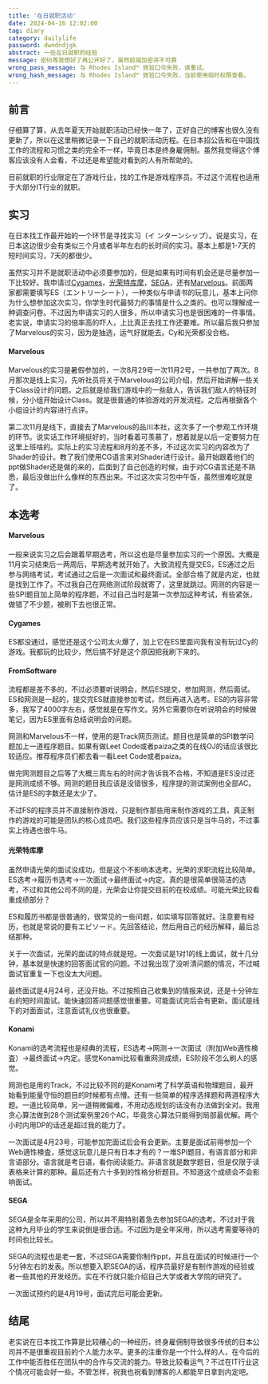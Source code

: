 ```yaml
---
title: '在日就职活动'
date: 2024-04-16 12:02:00
tag: diary
category: dailylife
password: dwndndjgk
abstract: 一些在日就职的经验
message: 密码等我想好了再公开好了，虽然前端加密并不可靠
wrong_pass_message: 与 Rhodes Island™ 效验口令失败，请重试。
wrong_hash_message: 与 Rhodes Island™ 效验口令失败，当前使用临时权限查看。
---
```


## 前言

仔细算了算，从去年夏天开始就职活动已经快一年了，正好自己的博客也很久没有更新了，所以在这里稍微记录一下自己的就职活动历程。在日本招公告和在中国找工作的流程和习惯之类的完全不一样，毕竟日本是终身雇佣制。虽然我觉得这个博客应该没有人会看，不过还是希望能对看到的人有所帮助的。

目前就职的行业限定在了游戏行业，找的工作是游戏程序员。不过这个流程也适用于大部分IT行业的就职。

## 实习

在日本找工作最开始的一个环节是寻找实习（イ
ンターンシップ）。说是实习，在日本这边很少会有类似三个月或者半年左右的长时间的实习。基本上都是1-7天的短时间实习，7天的都很少。

虽然实习并不是就职活动中必须要参加的，但是如果有时间有机会还是尽量参加一下比较好。我申请过[Cygames](https://www.cygames.co.jp/)，[光荣特库摩](https://www.koeitecmo.co.jp/)，[SEGA](https://www.sega.co.jp/)，还有[Marvelous](https://www.marv.jp/)。前面两家都需要填写ES（エントリーシート），一种类似与申请书的玩意儿，基本上问你为什么想参加这次实习，你学生时代最努力的事情是什么之类的。也可以理解成一种调查问卷。不过因为申请实习的人很多，所以申请实习也是很困难的一件事情。老实说，申请实习的倍率高的吓人，上比真正去找工作还要难。所以最后我只参加了Marvelous的实习，因为是抽选，运气好就能去。Cy和光荣都没合格。

#### Marvelous

Marvelous的实习是暑假参加的，一次8月29号一次11月2号，一共参加了两次。8月那次是线上实习，先听社员将关于Marvelous的公司介绍，然后开始讲解一些关于Class设计的问题。之后就是给我们游戏中的一些敌人，告诉我们敌人的特征时候，分小组开始设计Class。就是很普通的体验游戏的开发流程。之后再根据各个小组设计的内容进行点评。

第二次11月是线下，直接去了Marvelous的品川本社，这次多了一个参观工作环境的环节。说实话工作环境挺好的，当时看着可羡慕了，想着就是以后一定要努力在这里上班啥的。实际上的实习流程和8月的差不多，不过这次实习的内容改为了Shader的设计。教了我们使用CG语言来对Shader进行设计。最开始跟着他们的ppt做Shader还是做的来的，后面到了自己创造的时候，由于对CG语言还是不熟悉，最后没做出什么像样的东西出来。不过这次实习包中午饭，虽然很难吃就是了。

## 本选考

#### Marvelous

一般来说实习之后会跟着早期选考，所以这也是尽量参加实习的一个原因。大概是11月实习结束后一两周后，早期选考就开始了。大致流程先提交ES，ES通过之后参与网络考试，考试通过之后是一次面试和最终面试。全部合格了就是内定，也就是找到工作了。不过我自己在网络测试阶段就寄了，这里就跳过。网测的内容是一些SPI题目加上简单的程序题，不过自己当时是第一次参加这种考试，有些紧张，做错了不少题，被刷下去也很正常。

#### Cygames

ES都没通过，感觉还是这个公司太火爆了，加上它在ES里面问我有没有玩过Cy的游戏。我都玩的比较少，然后搞不好是这个原因把我刷下来的。

#### FromSoftware

流程都是差不多的，不过必须要听说明会，然后ES提交，参加网测，然后面试。ES和网测是一起的，提交完ES就直接参加考试，然后再进入选考。ES的内容非常多，我写了4000字左右，感觉就是在写作文。另外它需要你在听说明会的时候做笔记，因为ES里面有总结说明会的问题。

网测和Marvelous不一样，使用的是Track网页测试。题目也是简单的SPI数学问题加上一道程序题目。如果有做Leet Code或者paiza之类的在线OJ的话应该很比较适应。推荐程序员们都去看一看Leet Code或者paiza。

做完网测题目之后等了大概三周左右的时间才告诉我不合格，不知道是ES没过还是网测成绩不够。网测的题目我应该是没错很多，程序提的测试案例也全部AC。估计是ES的字数还是太少了。

不过FS的程序员并不直接制作游戏，只是制作那些用来制作游戏的工具，真正制作的游戏的可能是团队的核心成员吧。我们这些程序员应该只是当牛马的，不过事实上待遇也很牛马。

#### 光荣特库摩

虽然申请光荣的面试没成功，但是这个不影响本选考。光荣的求职流程比较简单。ES选考→履历书选考→一次面试→最终面试→内定。真的是很简单很简洁的选考，不过和其他公司不同的是，光荣会让你提交目前的在校成绩。可能光荣比较看重成绩部分？

ES和履历书都是很普通的，很常见的一些问题，如实填写回答就好。注意要有经历，也就是常说的要有エピソード。先回答结论，然后用自己的经历解释，最后总结那种。

关于一次面试，光荣的面试的特点就是短。一次面试是1对1的线上面试，就十几分钟，基本就是快速的回答面试官的问题。不过我出现了没听清问题的情况，不过喊面试官重复一下也没太大问题。

最终面试是4月24号，还没开始。不过按照自己收集到的情报来说，还是十分钟左右的短时间面试。能快速回答问题感觉很重要。可能面试完后会有更新。面试是线下的对面面试，注意面试礼仪也很重要。

#### Konami

Konami的选考流程也是经典的流程，ES选考→网测→一次面试（附加Web適性検査）→最终面试→内定。感觉Konami比较看重网测成绩，ES阶段不怎么刷人的感觉。

网测也是用的Track，不过比较不同的是Konami考了科学英语和物理题目，最开始看到能量守恒的题目的时候都有点懵。还有一些简单的程序选择题和两道程序大题。一道比较简单，另一道稍微偏难，不用动态规划的话没有办法做到全对。我用贪心算法做到28个测试案例里26个AC，毕竟贪心算法只能得到局部最优解。两个小时内用DP的话还是超过我的能力了。

一次面试是4月23号，可能参加完面试后会有会更新。主要是面试前得参加一个Web適性検査，感觉这玩意儿是只有日本才有的？一堆SPI题目，有语言部分和非言语部分。语言就是考日语，看你阅读能力。非语言就是数学题目，但是仅限于读表格来计算的那种。最后还有六十多到的性格分析题目。不知道这个成绩会不会影响面试。

#### SEGA

SEGA是全年采用的公司，所以并不用特别着急去参加SEGA的选考。不过对于我这种九月毕业的学生来说倒是很合适。不过因为是全年采用，所以选考需要等待的时间也比较长。

SEGA的流程也是老一套，不过SEGA需要你制作ppt，并且在面试的时候进行一个5分钟左右的发表。所以想要入职SEGA的话，程序员最好是有制作游戏的经验或者一些其他的开发经历。实在不行就只能介绍自己大学或者大学院的研究了。

一次面试预约的是4月19号，面试完后可能会更新。

## 结尾

老实说在日本找工作算是比较糟心的一种经历，终身雇佣制导致很多传统的日本公司并不是很重视目前的个人能力水平。更多的注重你是一个什么样的人，在今后的工作中能否胜任在团队中的合作与交流的能力。导致比较看运气？不过在IT行业这个情况可能会好一些。不管怎样，祝我也祝看到博客的人都能早日拿到内定吧。